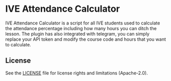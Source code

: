 # IVE Attendance Calculator
IVE Attendance Calculator is a script for all IVE students used to calculate the attendance percentage including how many hours you can ditch the lesson. The plugin has also integrated with telegram, you can simply replace your API token and modify the course code and hours that you want to calculate.

## License
See the [LICENSE](https://github.com/s20081428/IVE-Attendance-Calculator/blob/master/LICENSE) file for license rights and limitations (Apache-2.0).


